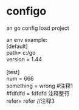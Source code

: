 # configo
an go config load project

an env example: <br/>
[default] <br/>
path= c:/go <br/>
version = 1.44 <br/>
<br/>
[test] <br/>
num =	666 <br/>
something  = wrong  #注释1 <br/>
\#fdfdfd = fdfdfd    注释整行 <br/>
refer= refer       //注释3 <br/>

